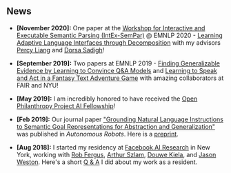 ## News
- **[November 2020]:** One paper at the [Workshop for Interactive and Executable Semantic Parsing (IntEx-SemPar)](https://intex-sempar.github.io/) @ EMNLP 2020 - [Learning Adaptive Language Interfaces through Decomposition](https://arxiv.org/abs/2010.05190) with my advisors [Percy Liang](https://cs.stanford.edu/~pliang/) and [Dorsa Sadigh](https://dorsa.fyi/)!

- **[September 2019]:** Two papers at EMNLP 2019 - [Finding Generalizable Evidence by Learning to Convince Q&A Models](https://arxiv.org/abs/1909.05863) and [Learning to Speak and Act in a Fantasy Text Adventure Game](https://arxiv.org/abs/1903.03094) with amazing collaborators at FAIR and NYU!  

- **[May 2019]:** I am incredibly honored to have received the [Open Philanthropy Project AI Fellowship](https://www.openphilanthropy.org/focus/global-catastrophic-risks/potential-risks-advanced-artificial-intelligence/the-open-phil-ai-fellowship#Class)!
 
- **[Feb 2019]:** Our journal paper ["Grounding Natural Language Instructions to Semantic Goal Representations for Abstraction and Generalization"](https://doi.org/10.1007/s10514-018-9792-8) was 
published in *Autonomous Robots*. Here is a [preprint](/assets/papers/auro19.pdf).

- **[Aug 2018]:** I started my residency at [Facebook AI Research](https://research.fb.com/category/facebook-ai-research/) in 
New York, working with [Rob Fergus](https://cs.nyu.edu/~fergus/pmwiki/pmwiki.php), 
[Arthur Szlam](https://scholar.google.com/citations?user=u3-FxUgAAAAJ&hl=en), 
[Douwe Kiela](https://douwekiela.github.io/), and [Jason Weston](http://www.thespermwhale.com/jaseweston/). Here's a
short [Q & A](https://research.fb.com/qa-with-facebook-ai-residents-tatiana-likhomanenko-and-siddharth-karamcheti/) I did about my work as a resident.
